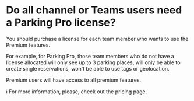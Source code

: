 # Do all channel or Teams users need a Parking Pro license?

<p class="no-margin">You should purchase a license for each team member who wants to use the Premium features. </p>
<p class="no-margin"></p>
<p class="no-margin">For example, for Parking Pro, those team members who do not have a license allocated will only see up to 3 parking places, will only be able to create single reservations, won't be able to use tags or geolocation. </p>
<p class="no-margin"></p>
<p class="no-margin">Premium users will have access to all premium features. </p>
<p class="no-margin"></p>
<p class="no-margin">ℹ️ For more information, please, check out the <a target="_blank" class="intercom-content-link">pricing page</a>. </p>

<Hubspot />
<Clarity />
<GoogleAnalytics />

